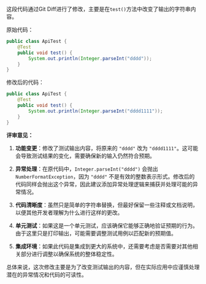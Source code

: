 这段代码通过Git Diff进行了修改，主要是在`test()`方法中改变了输出的字符串内容。

原始代码：
```java
public class ApiTest {
    @Test
    public void test() {
        System.out.println(Integer.parseInt("dddd"));
    }
}
```

修改后的代码：
```java
public class ApiTest {
    @Test
    public void test() {
        System.out.println(Integer.parseInt("dddd1111"));
    }
}
```

**评审意见：**

1. **功能变更**：修改了测试输出内容，将原来的 `"dddd"` 改为 `"dddd1111"`。这可能会导致测试结果的变化，需要确保新的输入仍然符合预期。

2. **异常处理**：在原代码中，`Integer.parseInt("dddd")` 会抛出 `NumberFormatException`，因为 `"dddd"` 不是有效的整数表示形式。修改后的代码同样会抛出这个异常，因此建议添加异常处理逻辑来捕获并处理可能的异常情况。

3. **代码清晰度**：虽然只是简单的字符串替换，但最好保留一些注释或文档说明，以便其他开发者理解为什么进行这样的更改。

4. **单元测试**：如果这是一个单元测试，应该确保它能够正确地验证预期的行为。由于这里只是打印输出，可能需要调整测试用例以匹配新的预期值。

5. **集成环境**：如果此代码是集成到更大的系统中，还需要考虑是否需要对其他相关部分进行调整以确保系统的整体稳定性。

总体来说，这次修改主要是为了改变测试输出的内容，但在实际应用中应谨慎处理潜在的异常情况和代码的可读性。